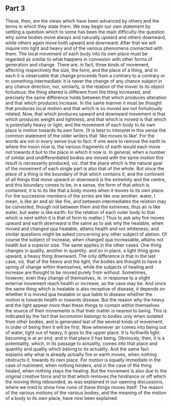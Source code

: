 ## Part 3

These, then, are the views which have been advanced by others and the terms in which they state them.
We may begin our own statement by settling a question which to some has been the main difficulty-the question why some bodies move always and naturally upward and others downward, while others again move both upward and downward.
After that we will inquire into light and heavy and of the various phenomena connected with them.
The local movement of each body into its own place must be regarded as similar to what happens in connexion with other forms of generation and change.
There are, in fact, three kinds of movement, affecting respectively the size, the form, and the place of a thing, and in each it is observable that change proceeds from a contrary to a contrary or to something intermediate: it is never the change of any chance subject in any chance direction, nor, similarly, is the relation of the mover to its object fortuitous: the thing altered is different from the thing increased, and precisely the same difference holds between that which produces alteration and that which produces increase.
In the same manner it must be thought that produces local motion and that which is so moved are not fortuitously related.
Now, that which produces upward and downward movement is that which produces weight and lightness, and that which is moved is that which is potentially heavy or light, and the movement of each body to its own place is motion towards its own form.
(It is best to interpret in this sense the common statement of the older writers that 'like moves to like'.
For the words are not in every sense true to fact.
If one were to remove the earth to where the moon now is, the various fragments of earth would each move not towards it but to the place in which it now is.
In general, when a number of similar and undifferentiated bodies are moved with the same motion this result is necessarily produced, viz.
that the place which is the natural goal of the movement of each single part is also that of the whole.
But since the place of a thing is the boundary of that which contains it, and the continent of all things that move upward or downward is the extremity and the centre, and this boundary comes to be, in a sense, the form of that which is contained, it is to its like that a body moves when it moves to its own place.
For the successive members of the scries are like one another: water, I mean, is like air and air like fire, and between intermediates the relation may be converted, though not between them and the extremes; thus air is like water, but water is like earth: for the relation of each outer body to that which is next within it is that of form to matter.)
Thus to ask why fire moves upward and earth downward is the same as to ask why the healable, when moved and changed qua healable, attains health and not whiteness; and similar questions might be asked concerning any other subject of aletion.
Of course the subject of increase, when changed qua increasable, attains not health but a superior size.
The same applies in the other cases.
One thing changes in quality, another in quantity: and so in place, a light thing goes upward, a heavy thing downward.
The only difference is that in the last case, viz.
that of the heavy and the light, the bodies are thought to have a spring of change within themselves, while the subjects of healing and increase are thought to be moved purely from without.
Sometimes, however, even they change of themselves, ie.
in response to a slight external movement reach health or increase, as the case may be.
And since the same thing which is healable is also receptive of disease, it depends on whether it is moved qua healable or qua liable to disease whether the motion is towards health or towards disease.
But the reason why the heavy and the light appear more than these things to contain within themselves the source of their movements is that their matter is nearest to being.
This is indicated by the fact that locomotion belongs to bodies only when isolated from other bodies, and is generated last of the several kinds of movement; in order of being then it will be first.
Now whenever air comes into being out of water, light out of heavy, it goes to the upper place.
It is forthwith light: becoming is at an end, and in that place it has being.
Obviously, then, it is a potentiality, which, in its passage to actuality, comes into that place and quantity and quality which belong to its actuality.
And the same fact explains why what is already actually fire or earth moves, when nothing obstructs it, towards its own place.
For motion is equally immediate in the case of nutriment, when nothing hinders, and in the case of the thing healed, when nothing stays the healing.
But the movement is also due to the original creative force and to that which removes the hindrance or off which the moving thing rebounded, as was explained in our opening discussions, where we tried to show how none of these things moves itself.
The reason of the various motions of the various bodies, and the meaning of the motion of a body to its own place, have now been explained.

